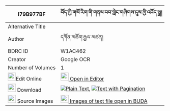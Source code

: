 |I79B977BF|བོད་ཀྱི་གསོ་རིག་གི་གནས་བབ་གླེང་གཞིགས་དུས་ཀྱི་འབོད་སྒྲ། 
| --- | --- 
|Alternative Title |
|Author| དཀོན་མཆོག་རྒྱལ་མཚན།
|BDRC ID | W1AC462
|Creator | Google OCR
|Number of Volumes| 1
|<img width="25" src="https://img.icons8.com/color/25/000000/edit-property.png">Edit Online| [<img width="25" src="https://avatars.githubusercontent.com/u/45091458?s=200&v=4"> Open in Editor](http://editor.openpecha.org/I79B977BF)
|<img width="25" src="https://img.icons8.com/fluent/48/000000/download-2.png"/>  Download | [![](https://img.icons8.com/color/20/000000/txt.png)Plain Text](https://github.com/Openpecha/I79B977BF/releases/download/v2/bo_kyi_sorik_gi_ne_bab_leng_sh_plain_I79B977BF.zip), [![](https://img.icons8.com/color/20/000000/txt.png)Text with Pagination](https://github.com/Openpecha/I79B977BF/releases/download/v2/bo_kyi_sorik_gi_ne_bab_leng_sh_pages_I79B977BF.zip)
|<img width="25" src="https://img.icons8.com/plasticine/100/000000/pictures-folder.png"/>  Source Images | [<img width="25" src="https://library.bdrc.io/icons/BUDA-small.svg"> Images of text file open in BUDA](https://library.bdrc.io/show/bdr:W1AC462)